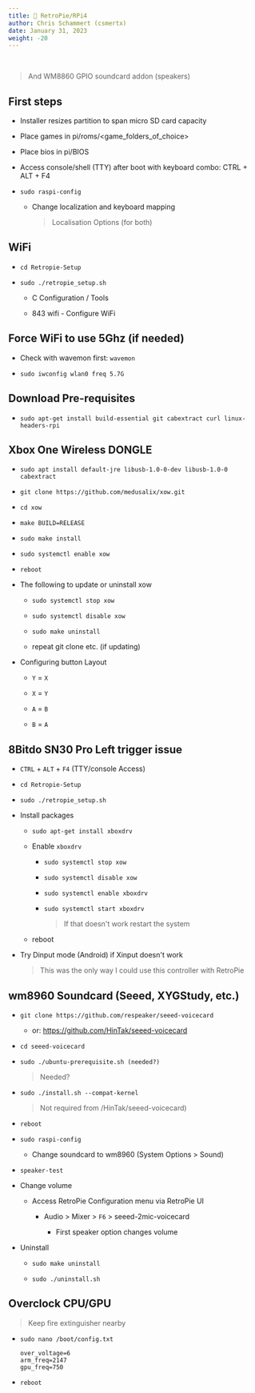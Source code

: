 ```yaml
---
title: 🥧 RetroPie/RPi4
author: Chris Schammert (csmertx)
date: January 31, 2023
weight: -20
---
```


<br />
  
> And WM8860 GPIO soundcard addon (speakers)

## First steps

- Installer resizes partition to span micro SD card capacity

- Place games in pi/roms/<game_folders_of_choice>

- Place bios in pi/BIOS

- Access console/shell (TTY) after boot with keyboard combo: CTRL + ALT + F4

- ```sudo raspi-config```

    - Change localization and keyboard mapping
    
        > Localisation Options (for both)

## WiFi

- ```cd Retropie-Setup```

- ```sudo ./retropie_setup.sh```

    - C Configuration / Tools

    - 843 wifi - Configure WiFi

## Force WiFi to use 5Ghz (if needed)

- Check with wavemon first: ```wavemon```

- ```sudo iwconfig wlan0 freq 5.7G```

## Download Pre-requisites

- ```sudo apt-get install build-essential git cabextract curl linux-headers-rpi```

## Xbox One Wireless DONGLE

- ```sudo apt install default-jre libusb-1.0-0-dev libusb-1.0-0 cabextract```

- ```git clone https://github.com/medusalix/xow.git```

- ```cd xow```

- ```make BUILD=RELEASE```

- ```sudo make install```

- ```sudo systemctl enable xow```

- ```reboot```

- The following to update or uninstall xow

    - ```sudo systemctl stop xow```

    - ```sudo systemctl disable xow```

    - ```sudo make uninstall```

    - repeat git clone etc. (if updating)

- Configuring button Layout

    - ```Y``` = ```X```

    - ```X``` = ```Y```

    - ```A``` = ```B```

    - ```B``` = ```A```

## 8Bitdo SN30 Pro Left trigger issue

- ```CTRL``` + ```ALT``` + ```F4``` (TTY/console Access)

- ```cd Retropie-Setup```

- ```sudo ./retropie_setup.sh```

- Install packages

    - ```sudo apt-get install xboxdrv```

    - Enable ```xboxdrv```

        - ```sudo systemctl stop xow```
    
        - ```sudo systemctl disable xow```

        - ```sudo systemctl enable xboxdrv```

        - ```sudo systemctl start xboxdrv```

            > If that doesn't work restart the system

    - reboot

- Try Dinput mode (Android) if Xinput doesn't work
    
    > This was the only way I could use this controller with RetroPie

## wm8960 Soundcard (Seeed, XYGStudy, etc.)

- ```git clone https://github.com/respeaker/seeed-voicecard```

    - or: https://github.com/HinTak/seeed-voicecard

- ```cd seeed-voicecard```

- ```sudo ./ubuntu-prerequisite.sh (needed?)```

    > Needed?

- ```sudo ./install.sh --compat-kernel```

    > Not required from /HinTak/seeed-voicecard)

- ```reboot```

- ```sudo raspi-config```

    - Change soundcard to wm8960 (System Options > Sound)

- ```speaker-test```

- Change volume

    - Access RetroPie Configuration menu via RetroPie UI

        - Audio > Mixer > ```F6``` > seeed-2mic-voicecard

            - First speaker option changes volume
- Uninstall

    - ```sudo make uninstall```

    - ```sudo ./uninstall.sh```

## Overclock CPU/GPU

> Keep fire extinguisher nearby

- ```sudo nano /boot/config.txt```

    ```
    over_voltage=6
    arm_freq=2147
    gpu_freq=750
    ```

- ```reboot```
